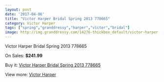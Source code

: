 ```yaml
---
layout: post
date: '2017-04-06'
title: "Victor Harper Bridal Spring 2013 778665"
category: Victor Harper
tags: ["spring","granddressy","harper","victor","bridal"]
image: http://img.granddressy.com/14276-thickbox_default/victor-harper-bridal-spring-2013-778665.jpg
---
```

Victor Harper Bridal Spring 2013 778665

On Sales: **$241.99**
<a href="https://www.granddressy.com/en/victor-harper/13329-victor-harper-bridal-spring-2013-778665.html"><amp-img layout="responsive" width="600" height="600" src="//img.granddressy.com/14276-thickbox_default/victor-harper-bridal-spring-2013-778665.jpg" alt="Victor Harper Bridal Spring 2013 778665 0" /></a>

Buy it: [Victor Harper Bridal Spring 2013 778665](https://www.granddressy.com/en/victor-harper/13329-victor-harper-bridal-spring-2013-778665.html "Victor Harper Bridal Spring 2013 778665")

View more: [Victor Harper](https://www.granddressy.com/en/166-victor-harper "Victor Harper")
